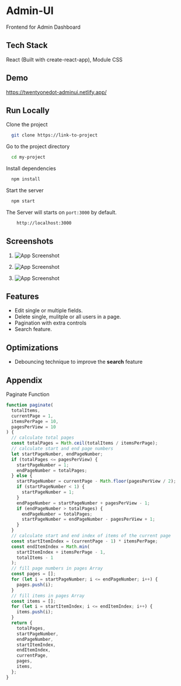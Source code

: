 # Admin-UI

Frontend for Admin Dashboard

## Tech Stack

React (Built with create-react-app), Module CSS

## Demo

https://twentyonedot-adminui.netlify.app/

## Run Locally

Clone the project

```bash
  git clone https://link-to-project
```

Go to the project directory

```bash
  cd my-project
```

Install dependencies

```bash
  npm install
```

Start the server

```bash
  npm start
```

The Server will starts on `port:3000` by default.

```bash
    http://localhost:3000
```

## Screenshots

1. ![App Screenshot](https://i.postimg.cc/2y2trWqR/Clean-Shot-2021-07-19-at-17-22-17-2x.png)

2. ![App Screenshot](https://i.postimg.cc/G2jVbSqD/Clean-Shot-2021-07-19-at-15-32-57-2x.png)

3. ![App Screenshot](https://i.postimg.cc/tThQQ7tp/Clean-Shot-2021-07-19-at-17-21-59-2x.png)

## Features

- Edit single or multiple fields.
- Delete single, mulitple or all users in a page.
- Pagination with extra controls
- Search feature.

## Optimizations

- Debouncing technique to improve the **search** feature

## Appendix

Paginate Function

```javascript
function paginate(
  totalItems,
  currentPage = 1,
  itemsPerPage = 10,
  pagesPerView = 10
) {
  // calculate total pages
  const totalPages = Math.ceil(totalItems / itemsPerPage);
  // calculate start and end page numbers
  let startPageNumber, endPageNumber;
  if (totalPages <= pagesPerView) {
    startPageNumber = 1;
    endPageNumber = totalPages;
  } else {
    startPageNumber = currentPage - Math.floor(pagesPerView / 2);
    if (startPageNumber < 1) {
      startPageNumber = 1;
    }
    endPageNumber = startPageNumber + pagesPerView - 1;
    if (endPageNumber > totalPages) {
      endPageNumber = totalPages;
      startPageNumber = endPageNumber - pagesPerView + 1;
    }
  }
  // calculate start and end index of items of the current page
  const startItemIndex = (currentPage - 1) * itemsPerPage;
  const endItemIndex = Math.min(
    startItemIndex + itemsPerPage - 1,
    totalItems - 1
  );
  // fill page numbers in pages Array
  const pages = [];
  for (let i = startPageNumber; i <= endPageNumber; i++) {
    pages.push(i);
  }
  // fill items in pages Array
  const items = [];
  for (let i = startItemIndex; i <= endItemIndex; i++) {
    items.push(i);
  }
  return {
    totalPages,
    startPageNumber,
    endPageNumber,
    startItemIndex,
    endItemIndex,
    currentPage,
    pages,
    items,
  };
}
```
